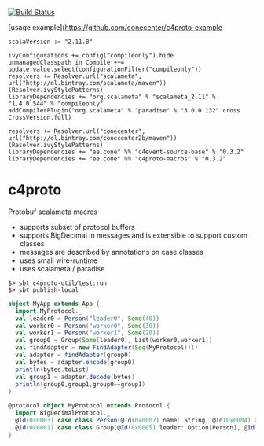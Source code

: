 [![Build Status](https://travis-ci.org/conecenter/c4proto.svg?branch=master)](https://travis-ci.org/conecenter/c4proto)

[usage example](https://github.com/conecenter/c4proto-example

```
scalaVersion := "2.11.8"

ivyConfigurations += config("compileonly").hide
unmanagedClasspath in Compile ++= update.value.select(configurationFilter("compileonly"))
resolvers += Resolver.url("scalameta", url("http://dl.bintray.com/scalameta/maven"))(Resolver.ivyStylePatterns)
libraryDependencies += "org.scalameta" % "scalameta_2.11" % "1.4.0.544" % "compileonly"
addCompilerPlugin("org.scalameta" % "paradise" % "3.0.0.132" cross CrossVersion.full)

resolvers += Resolver.url("conecenter", url("http://dl.bintray.com/conecenter2b/maven"))(Resolver.ivyStylePatterns)
libraryDependencies += "ee.cone" %% "c4event-source-base" % "0.3.2"
libraryDependencies += "ee.cone" %% "c4proto-macros" % "0.3.2"
```

# c4proto
Protobuf scalameta macros

- supports subset of protocol buffers
- supports BigDecimal in messages and is extensible to support custom classes
- messages are described by annotations on case classes
- uses small wire-runtime
- uses scalameta / paradise

```
$> sbt c4proto-util/test:run
$> sbt publish-local
```

```scala
object MyApp extends App {
  import MyProtocol._
  val leader0 = Person("leader0", Some(40))
  val worker0 = Person("worker0", Some(30))
  val worker1 = Person("worker1", Some(20))
  val group0 = Group(Some(leader0), List(worker0,worker1))
  val findAdapter = new FindAdapter(Seq(MyProtocol))()
  val adapter = findAdapter(group0)
  val bytes = adapter.encode(group0)
  println(bytes.toList)
  val group1 = adapter.decode(bytes)
  println(group0,group1,group0==group1)
}

@protocol object MyProtocol extends Protocol {
  import BigDecimalProtocol._
  @Id(0x0003) case class Person(@Id(0x0007) name: String, @Id(0x0004) age: Option[BigDecimal] @scale(0))
  @Id(0x0001) case class Group(@Id(0x0005) leader: Option[Person], @Id(0x0006) worker: List[Person])
}
```
